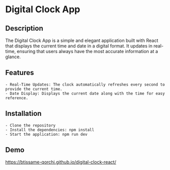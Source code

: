 # Digital Clock App

## Description

The Digital Clock App is a simple and elegant application built with React that displays the current time and date in a digital format. It updates in real-time, ensuring that users always have the most accurate information at a glance.

## Features

    - Real-Time Updates: The clock automatically refreshes every second to provide the current time.
    - Date Display: Displays the current date along with the time for easy reference.

## Installation

    - Clone the repository
    - Install the dependencies: npm install
    - Start the application: npm run dev

## Demo
https://btissame-qorchi.github.io/digital-clock-react/
